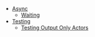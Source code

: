 * [Async](async/index.md)
  * [Waiting](async/waiting.md)
* [Testing](testing/index.md)
  * [Testing Output Only Actors](testing/output-only-actors.md)

